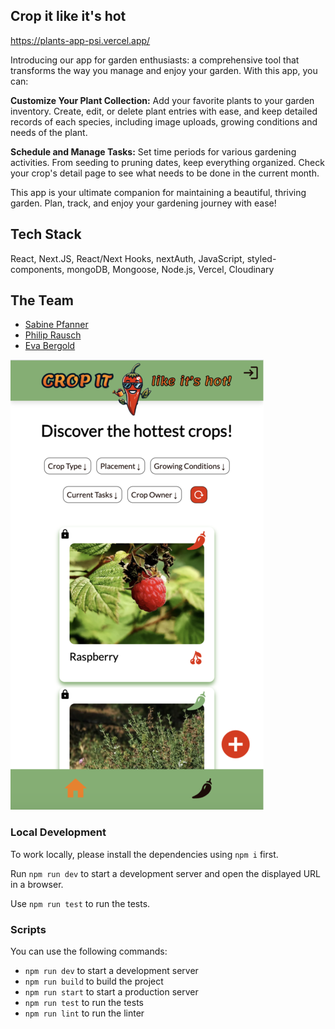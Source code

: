 ## Crop it like it's hot

https://plants-app-psi.vercel.app/


Introducing our app for garden enthusiasts: a comprehensive tool that transforms the way you manage and enjoy your garden. With this app, you can:

**Customize Your Plant Collection:** Add your favorite plants to your garden inventory. Create, edit, or delete plant entries with ease, and keep detailed records of each species, including image uploads, growing conditions and needs of the plant.

**Schedule and Manage Tasks:** Set time periods for various gardening activities. From seeding to pruning dates, keep everything organized. Check your crop's detail page to see what needs to be done in the current month.

This app is your ultimate companion for maintaining a beautiful, thriving garden. Plan, track, and enjoy your gardening journey with ease!

## Tech Stack

React, Next.JS, React/Next Hooks, nextAuth, JavaScript, styled-components, mongoDB, Mongoose, Node.js, Vercel, Cloudinary

## The Team

- [Sabine Pfanner](https://github.com/SabinePfanner)
- [Philip Rausch](https://github.com/philrwebdev)
- [Eva Bergold](https://github.com/evabergold)

![Image](/public/images/screenshot.png)

### Local Development

To work locally, please install the dependencies using `npm i` first.

Run `npm run dev` to start a development server and open the displayed URL in a browser.

Use `npm run test` to run the tests.

### Scripts

You can use the following commands:

- `npm run dev` to start a development server
- `npm run build` to build the project
- `npm run start` to start a production server
- `npm run test` to run the tests
- `npm run lint` to run the linter
